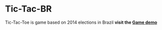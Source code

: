 Tic-Tac-BR
==========

Tic-Tac-Toe is game based on 2014 elections in Brazil
**visit the [Game demo](www.keven.com.br)**

